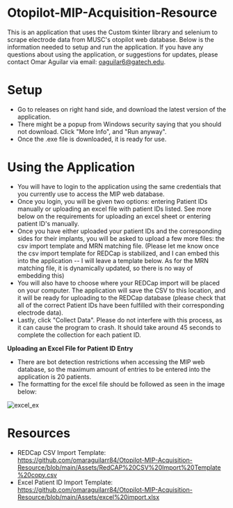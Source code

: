 # Otopilot-MIP-Acquisition-Resource
This is an application that uses the Custom tkinter library and selenium to scrape electrode data from MUSC's otopilot web database. Below is the information needed to setup and run the application. If you have any questions about using the application, or suggestions for updates, please contact Omar Aguilar via email: oaguilar6@gatech.edu.

# Setup
- Go to releases on right hand side, and download the latest version of the application.
- There might be a popup from Windows security saying that you should not download. Click "More Info", and "Run anyway".
- Once the .exe file is downloaded, it is ready for use.

# Using the Application
- You will have to login to the application using the same credentials that you currently use to access the MIP web database.
- Once you login, you will be given two options: entering Patient IDs manually or uploading an excel file with patient IDs listed. See more below on the requirements for uploading an excel sheet or entering patient ID's manually.
- Once you have either uploaded your patient IDs and the corresponding sides for their implants, you will be asked to upload a few more files: the csv import template and MRN matching file. (Please let me know once the csv import template for REDCap is stabilized, and I can embed this into the application -- I will leave a template below. As for the MRN matching file, it is dynamically updated, so there is no way of embedding this)
- You will also have to choose where your REDCap import will be placed on your computer. The application will save the CSV to this location, and it will be ready for uploading to the REDCap database (please check that all of the correct Patient IDs have been fulfilled with their corresponding electrode data).
- Lastly, click "Collect Data". Please do not interfere with this process, as it can cause the program to crash. It should take around 45 seconds to complete the collection for each patient ID.

**Uploading an Excel File for Patient ID Entry**
- There are bot detection restrictions when accessing the MIP web database, so the maximum amount of entries to be entered into the application is 20 patients.
- The formatting for the excel file should be followed as seen in the image below:

![excel_ex](https://github.com/user-attachments/assets/80378f4a-282a-4168-abd5-f3ae381da5bd)

# Resources
- REDCap CSV Import Template: https://github.com/omaraguilarr84/Otopilot-MIP-Acquisition-Resource/blob/main/Assets/RedCAP%20CSV%20Import%20Template%20copy.csv
- Excel Patient ID Import Template: https://github.com/omaraguilarr84/Otopilot-MIP-Acquisition-Resource/blob/main/Assets/excel%20import.xlsx
